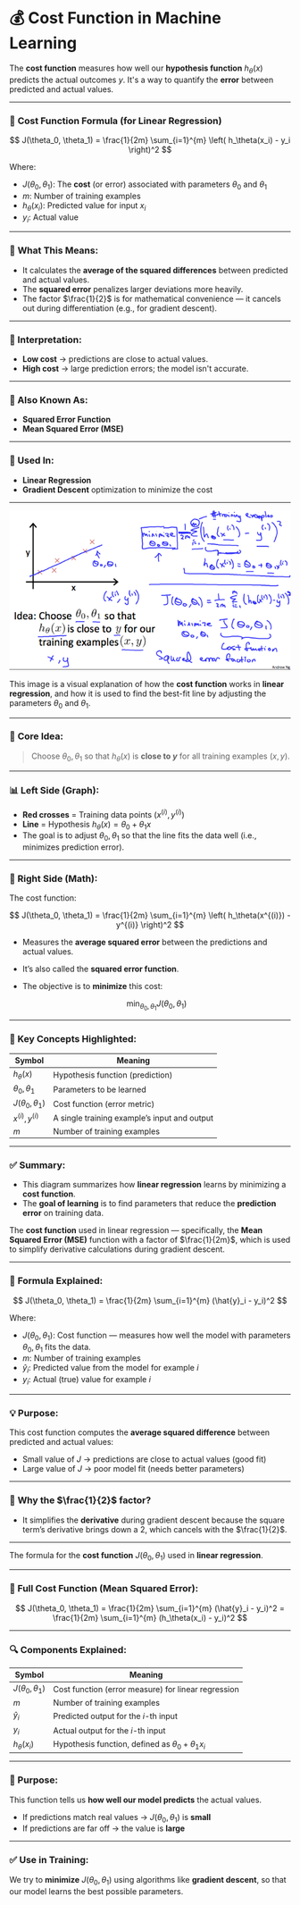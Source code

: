 # 💰 **Cost Function in Machine Learning**

The **cost function** measures how well our **hypothesis function** $h_\theta(x)$ predicts the actual outcomes $y$. It's a way to quantify the **error** between predicted and actual values.

---

### 🧮 **Cost Function Formula (for Linear Regression)**

$$
J(\theta_0, \theta_1) = \frac{1}{2m} \sum_{i=1}^{m} \left( h_\theta(x_i) - y_i \right)^2
$$

Where:

* $J(\theta_0, \theta_1)$: The **cost** (or error) associated with parameters $\theta_0$ and $\theta_1$
* $m$: Number of training examples
* $h_\theta(x_i)$: Predicted value for input $x_i$
* $y_i$: Actual value

---

### 🧠 **What This Means:**

* It calculates the **average of the squared differences** between predicted and actual values.
* The **squared error** penalizes larger deviations more heavily.
* The factor $\frac{1}{2}$ is for mathematical convenience — it cancels out during differentiation (e.g., for gradient descent).

---

### 🧾 Interpretation:

* **Low cost** → predictions are close to actual values.
* **High cost** → large prediction errors; the model isn't accurate.

---

### 📌 Also Known As:

* **Squared Error Function**
* **Mean Squared Error (MSE)**

---

### 🔁 Used In:

* **Linear Regression**
* **Gradient Descent** optimization to minimize the cost

---

![CostFunction - Coursera](images/CostFunction.png)

This image is a visual explanation of how the **cost function** works in **linear regression**, and how it is used to find the best-fit line by adjusting the parameters $\theta_0$ and $\theta_1$.

---

### 🧠 **Core Idea:**

> Choose $\theta_0, \theta_1$ so that $h_\theta(x)$ is **close to $y$** for all training examples $(x, y)$.

---

### 📊 Left Side (Graph):

* **Red crosses** = Training data points $(x^{(i)}, y^{(i)})$
* **Line** = Hypothesis $h_\theta(x) = \theta_0 + \theta_1 x$
* The goal is to adjust $\theta_0, \theta_1$ so that the line fits the data well (i.e., minimizes prediction error).

---

### 🧮 Right Side (Math):

The cost function:

$$
J(\theta_0, \theta_1) = \frac{1}{2m} \sum_{i=1}^{m} \left( h_\theta(x^{(i)}) - y^{(i)} \right)^2
$$

* Measures the **average squared error** between the predictions and actual values.
* It’s also called the **squared error function**.
* The objective is to **minimize** this cost:

  $$
  \min_{\theta_0, \theta_1} J(\theta_0, \theta_1)
  $$

---

### 🧾 Key Concepts Highlighted:

| Symbol                  | Meaning                                      |
| ----------------------- | -------------------------------------------- |
| $h_\theta(x)$           | Hypothesis function (prediction)             |
| $\theta_0, \theta_1$    | Parameters to be learned                     |
| $J(\theta_0, \theta_1)$ | Cost function (error metric)                 |
| $x^{(i)}, y^{(i)}$      | A single training example’s input and output |
| $m$                     | Number of training examples                  |

---

### ✅ Summary:

* This diagram summarizes how **linear regression** learns by minimizing a **cost function**.
* The **goal of learning** is to find parameters that reduce the **prediction error** on training data.


The **cost function** used in linear regression — specifically, the **Mean Squared Error (MSE)** function with a factor of $\frac{1}{2m}$, which is used to simplify derivative calculations during gradient descent.

---

### 📌 **Formula Explained:**

$$
J(\theta_0, \theta_1) = \frac{1}{2m} \sum_{i=1}^{m} (\hat{y}_i - y_i)^2
$$

Where:

* $J(\theta_0, \theta_1)$: Cost function — measures how well the model with parameters $\theta_0, \theta_1$ fits the data.
* $m$: Number of training examples
* $\hat{y}_i$: Predicted value from the model for example $i$
* $y_i$: Actual (true) value for example $i$

---

### 💡 **Purpose:**

This cost function computes the **average squared difference** between predicted and actual values:

* Small value of $J$ → predictions are close to actual values (good fit)
* Large value of $J$ → poor model fit (needs better parameters)

---

### 🧠 **Why the $\frac{1}{2}$ factor?**

* It simplifies the **derivative** during gradient descent because the square term’s derivative brings down a 2, which cancels with the $\frac{1}{2}$.

---

The formula for the **cost function** $J(\theta_0, \theta_1)$ used in **linear regression**.

---

### 🧮 Full Cost Function (Mean Squared Error):

$$
J(\theta_0, \theta_1) = \frac{1}{2m} \sum_{i=1}^{m} (\hat{y}_i - y_i)^2 = \frac{1}{2m} \sum_{i=1}^{m} (h_\theta(x_i) - y_i)^2
$$

---

### 🔍 Components Explained:

| Symbol                  | Meaning                                                   |
| ----------------------- | --------------------------------------------------------- |
| $J(\theta_0, \theta_1)$ | Cost function (error measure) for linear regression       |
| $m$                     | Number of training examples                               |
| $\hat{y}_i$             | Predicted output for the $i$-th input                     |
| $y_i$                   | Actual output for the $i$-th input                        |
| $h_\theta(x_i)$         | Hypothesis function, defined as $\theta_0 + \theta_1 x_i$ |

---

### 🧠 Purpose:

This function tells us **how well our model predicts** the actual values.

* If predictions match real values → $J(\theta_0, \theta_1)$ is **small**
* If predictions are far off → the value is **large**

---

### ✅ Use in Training:

We try to **minimize** $J(\theta_0, \theta_1)$ using algorithms like **gradient descent**, so that our model learns the best possible parameters.
